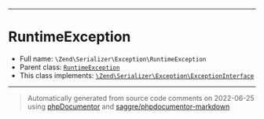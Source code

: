 ***

# RuntimeException

* Full name: `\Zend\Serializer\Exception\RuntimeException`
* Parent class: [`RuntimeException`](../../../RuntimeException.md)
* This class implements:
  [`\Zend\Serializer\Exception\ExceptionInterface`](./ExceptionInterface.md)

***
> Automatically generated from source code comments on 2022-06-25 using [phpDocumentor](http://www.phpdoc.org/) and [saggre/phpdocumentor-markdown](https://github.com/Saggre/phpDocumentor-markdown)
